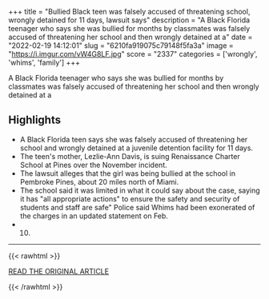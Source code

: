 +++
title = "Bullied Black teen was falsely accused of threatening school, wrongly detained for 11 days, lawsuit says"
description = "A Black Florida teenager who says she was bullied for months by classmates was falsely accused of threatening her school and then wrongly detained at a"
date = "2022-02-19 14:12:01"
slug = "6210fa919075c79148f5fa3a"
image = "https://i.imgur.com/vW4G8LF.jpg"
score = "2337"
categories = ['wrongly', 'whims', 'family']
+++

A Black Florida teenager who says she was bullied for months by classmates was falsely accused of threatening her school and then wrongly detained at a

## Highlights

- A Black Florida teen says she was falsely accused of threatening her school and wrongly detained at a juvenile detention facility for 11 days.
- The teen's mother, Lezlie-Ann Davis, is suing Renaissance Charter School at Pines over the November incident.
- The lawsuit alleges that the girl was being bullied at the school in Pembroke Pines, about 20 miles north of Miami.
- The school said it was limited in what it could say about the case, saying it has "all appropriate actions" to ensure the safety and security of students and staff are safe" Police said Whims had been exonerated of the charges in an updated statement on Feb.
- 10.

---

{{< rawhtml >}}
  <p class="article-category">
    <a target="_blank" href="https://www.nbcnews.com/news/us-news/bullied-black-teen-was-falsely-accused-threatening-school-wrongly-deta-rcna16827">READ THE ORIGINAL ARTICLE</a>
  </p>
{{< /rawhtml >}}

